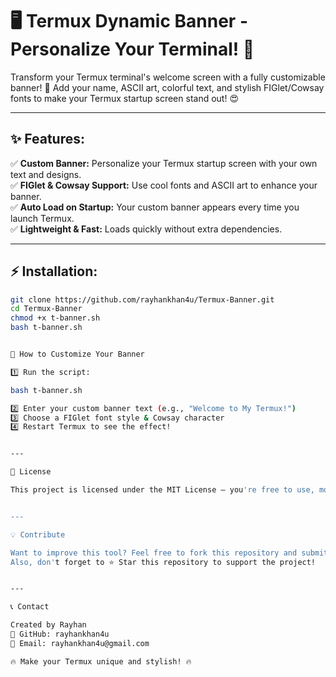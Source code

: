 # 🖥️ Termux Dynamic Banner - Personalize Your Terminal! 🚀  

Transform your Termux terminal's welcome screen with a fully customizable banner! 🌟 Add your name, ASCII art, colorful text, and stylish FIGlet/Cowsay fonts to make your Termux startup screen stand out! 😍  

---

## ✨ Features:
✅ **Custom Banner:** Personalize your Termux startup screen with your own text and designs.  
✅ **FIGlet & Cowsay Support:** Use cool fonts and ASCII art to enhance your banner.  
✅ **Auto Load on Startup:** Your custom banner appears every time you launch Termux.  
✅ **Lightweight & Fast:** Loads quickly without extra dependencies.  

---

## ⚡ Installation:
```bash
git clone https://github.com/rayhankhan4u/Termux-Banner.git  
cd Termux-Banner  
chmod +x t-banner.sh  
bash t-banner.sh


🎨 How to Customize Your Banner

1️⃣ Run the script:

bash t-banner.sh

2️⃣ Enter your custom banner text (e.g., "Welcome to My Termux!")
3️⃣ Choose a FIGlet font style & Cowsay character
4️⃣ Restart Termux to see the effect!


---

📜 License

This project is licensed under the MIT License – you're free to use, modify, and distribute it, but must provide credit.


---

💡 Contribute

Want to improve this tool? Feel free to fork this repository and submit a pull request! 🚀
Also, don't forget to ⭐ Star this repository to support the project!


---

📞 Contact

Created by Rayhan
🔗 GitHub: rayhankhan4u
📧 Email: rayhankhan4u@gmail.com

🔥 Make your Termux unique and stylish! 🔥
